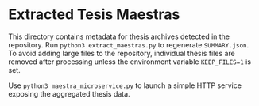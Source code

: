 # Extracted Tesis Maestras

This directory contains metadata for thesis archives detected in the repository.
Run `python3 extract_maestras.py` to regenerate `SUMMARY.json`. To avoid adding
large files to the repository, individual thesis files are removed after
processing unless the environment variable `KEEP_FILES=1` is set.

Use `python3 maestra_microservice.py` to launch a simple HTTP service exposing the
aggregated thesis data.
